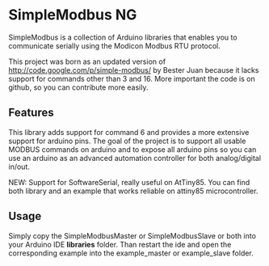 # SimpleModbus NG

SimpleModbus is a collection of Arduino libraries that enables you to communicate serially using the Modicon Modbus RTU protocol.

This project was born as an updated version of http://code.google.com/p/simple-modbus/ by Bester Juan because it lacks support for commands other than 3 and 16. More important the code is on github, so you can contribute more easily.

## Features

This library adds support for command 6 and provides a more extensive support for arduino pins. The goal of the project is to support all usable MODBUS commands on arduino and to expose all arduino pins so you can use an arduino as an advanced automation controller for both analog/digital in/out.

NEW: Support for SoftwareSerial, really useful on AtTiny85. You can find both library and an example that works reliable on attiny85 microcontroller.

## Usage
Simply copy the SimpleModbusMaster or SimpleModbusSlave or both into your Arduino IDE **libraries** folder. Than restart the ide and open the corresponding example into the example_master or example_slave folder.